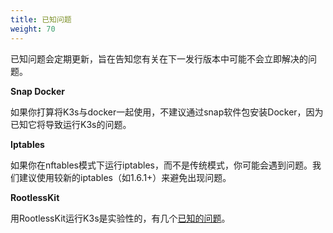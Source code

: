 ```yaml
---
title: 已知问题
weight: 70
---
```

已知问题会定期更新，旨在告知您有关在下一发行版本中可能不会立即解决的问题。

**Snap Docker**

如果你打算将K3s与docker一起使用，不建议通过snap软件包安装Docker，因为已知它将导致运行K3s的问题。

**Iptables**

如果你在nftables模式下运行iptables，而不是传统模式，你可能会遇到问题。我们建议使用较新的iptables（如1.6.1+）来避免出现问题。

**RootlessKit**

用RootlessKit运行K3s是实验性的，有几个[已知的问题]({{<baseurl>}}/k3s/latest/en/advanced/#known-issues-with-rootlesskit)。
